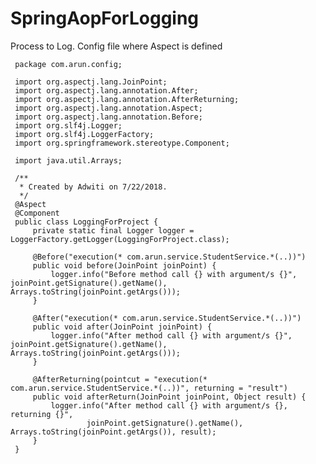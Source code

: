 # SpringAopForLogging
 
 Process to Log. Config file where Aspect is defined
 
 
     package com.arun.config;
     
     import org.aspectj.lang.JoinPoint;
     import org.aspectj.lang.annotation.After;
     import org.aspectj.lang.annotation.AfterReturning;
     import org.aspectj.lang.annotation.Aspect;
     import org.aspectj.lang.annotation.Before;
     import org.slf4j.Logger;
     import org.slf4j.LoggerFactory;
     import org.springframework.stereotype.Component;
     
     import java.util.Arrays;
     
     /**
      * Created by Adwiti on 7/22/2018.
      */
     @Aspect
     @Component
     public class LoggingForProject {
         private static final Logger logger = LoggerFactory.getLogger(LoggingForProject.class);
     
         @Before("execution(* com.arun.service.StudentService.*(..))")
         public void before(JoinPoint joinPoint) {
             logger.info("Before method call {} with argument/s {}", joinPoint.getSignature().getName(), Arrays.toString(joinPoint.getArgs()));
         }
     
         @After("execution(* com.arun.service.StudentService.*(..))")
         public void after(JoinPoint joinPoint) {
             logger.info("After method call {} with argument/s {}", joinPoint.getSignature().getName(), Arrays.toString(joinPoint.getArgs()));
         }
     
         @AfterReturning(pointcut = "execution(* com.arun.service.StudentService.*(..))", returning = "result")
         public void afterReturn(JoinPoint joinPoint, Object result) {
             logger.info("After method call {} with argument/s {}, returning {}",
                     joinPoint.getSignature().getName(), Arrays.toString(joinPoint.getArgs()), result);
         }
     }


